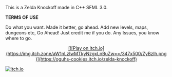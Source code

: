 This is a Zelda Knockoff made in C++ SFML 3.0.

**TERMS OF USE**

Do what you want. Made it better, go ahead. Add new levels, maps, dungeons etc, Go Ahead!
Just credit me if you do.
Any Issues, you know where to go.

<p align="center">
  <a href="https://yourgame.itch.io/">
   [![Play on Itch.io](https://img.itch.zone/aW1nLzIwMTkyNzgxLnBuZw==/347x500/ZyBzIh.png)](https://oguhs-cookies.itch.io/zelda-knockoff)

  [![Itch.io](https://img.shields.io/badge/Play%20on-Itch.io-red?style=for-the-badge&logo=itch.io)](https://oguhs-cookies.itch.io/zelda-knockoff)
  </a>
</p>
